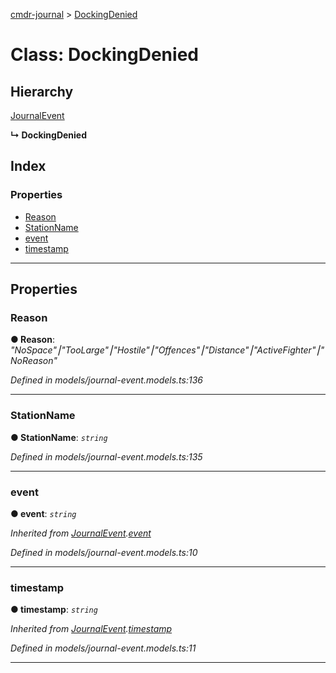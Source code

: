 [cmdr-journal](../README.md) > [DockingDenied](../classes/dockingdenied.md)



# Class: DockingDenied

## Hierarchy


 [JournalEvent](journalevent.md)

**↳ DockingDenied**







## Index

### Properties

* [Reason](dockingdenied.md#reason)
* [StationName](dockingdenied.md#stationname)
* [event](dockingdenied.md#event)
* [timestamp](dockingdenied.md#timestamp)



---
## Properties
<a id="reason"></a>

###  Reason

**●  Reason**:  *"NoSpace"⎮"TooLarge"⎮"Hostile"⎮"Offences"⎮"Distance"⎮"ActiveFighter"⎮"NoReason"* 

*Defined in models/journal-event.models.ts:136*





___

<a id="stationname"></a>

###  StationName

**●  StationName**:  *`string`* 

*Defined in models/journal-event.models.ts:135*





___

<a id="event"></a>

###  event

**●  event**:  *`string`* 

*Inherited from [JournalEvent](journalevent.md).[event](journalevent.md#event)*

*Defined in models/journal-event.models.ts:10*





___

<a id="timestamp"></a>

###  timestamp

**●  timestamp**:  *`string`* 

*Inherited from [JournalEvent](journalevent.md).[timestamp](journalevent.md#timestamp)*

*Defined in models/journal-event.models.ts:11*





___


